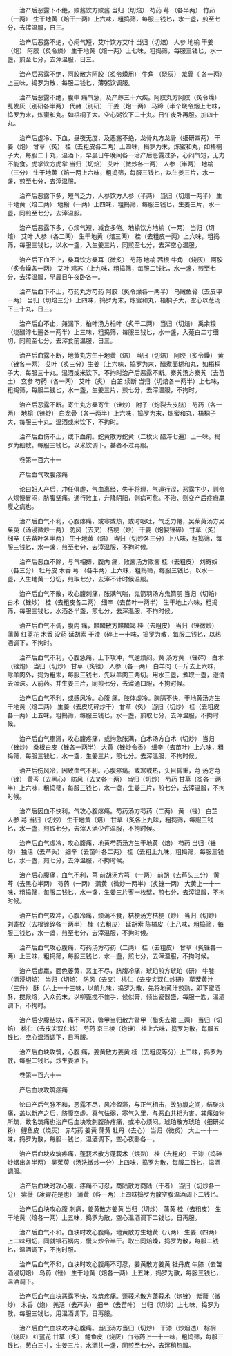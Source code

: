 <!-- { "loadSidebar": true } -->
　　治产后恶露下不绝，败酱饮方败酱 当归（切焙） 芍药 芎 （各半两） 竹茹（一两） 生干地黄（焙干一两）上六味，粗捣筛，每服三钱匕，水一盏，煎至七分，去滓温服，日三。

　　治产后恶露不绝，心闷气短，艾叶饮方艾叶 当归（切焙） 人参 地榆 干姜（炮） 阿胶（炙令燥） 生干地黄（焙一两）上七味，粗捣筛，每服三钱匕，水一盏，煎至七分，去滓温服，日三。

　　治产后恶露不绝，阿胶散方阿胶（炙令燥用） 牛角 （烧灰） 龙骨（ 各一两）上三味，捣罗为散，每服二钱匕，薄粥饮调服。

　　治产后恶露不绝，腹中 痛气急，及产蓐三十六疾。阿胶丸方阿胶（炙令燥） 乱发灰（别研各半两） 代赭（别研） 干姜（炮一两） 马蹄（半个烧令烟上七味，捣罗为末，炼蜜和丸。如梧桐子大。空心粥饮下二十丸。日午夜卧再服。加四十丸。

　　治产后虚冷、下血，昼夜无度，及恶露不绝，龙骨丸方龙骨（细研四两） 干姜（炮） 甘草（炙） 桂（去粗皮各二两）上四味，捣罗为末，炼蜜和丸，如梧桐子大，每服二十丸，温酒下，早晨日午晚间各一治产后恶露过多，心闷气短，无力不能食。虎掌饮方虎掌 当归（切焙） 艾叶（微炒各一两） 人参（半两） 地榆（三分） 生干地黄（焙一两上六味，粗捣筛，每服三钱匕，以生姜三片，水一盏，煎至七分，去滓温服。

　　治产后恶露下多，短气乏力，人参饮方人参（半两） 当归（切焙一两半） 生干地黄（焙二两） 地榆（一两）上四味，粗捣筛，每服三钱匕，生姜三片，水一盏，同煎至七分，去滓温服。

　　治产后恶露下多，心烦气短，减食多倦。地榆饮方地榆（一两） 当归（切焙） 艾叶 人参（各二两） 生干地黄（焙三两） 桂（去粗皮一两）上六味，粗捣筛，每服三钱匕，以水一盏，入生姜三片，同煎至七分，去滓空心温服。

　　治产后下血不止，桑耳饮方桑耳（微炙） 芍药 地榆 茜根 牛角 （烧灰） 阿胶（炙令燥各一两） 艾叶 鸡苏（上九味，粗捣筛，每服二钱匕，水一盏，煎至七分，去滓温服，早晨日午夜卧各一。

　　治产后血下不止，芍药丸方芍药 阿胶（炙令燥各一两半） 乌贼鱼骨（去皮甲一两） 当归（切焙三分）上四味，捣罗为末，炼蜜和丸，梧桐子大，空心以葱汤下三十丸，日三。

　　治产后血不止，兼漏下，柏叶汤方柏叶（炙干二两） 当归（切焙） 禹余粮（烧醋淬七遍各一两半）上三味，粗捣筛，每服三钱匕，水一盏，入薤白二寸细切，同煎至七分，去滓食前温服，日三。

　　治产后血露不断，地黄丸方生干地黄（焙） 当归（切焙） 阿胶（炙令燥） 黄 （锉各一两） 艾叶（炙三分）生姜（上六味，捣罗为末，醋煮面糊和丸，如梧桐子大，每服三十丸。温酒或米饮下。不拘时治产后恶露不断。秦艽汤方秦艽（去苗土） 玄参 芍药（各一两） 艾叶（炙） 白芷 续断 当归（切焙各一两半）上七味，粗捣筛，每服二钱匕，水一盏，生姜三片，煎七分，去滓温服，不拘时。

　　治产后恶露不断。寄生丸方桑寄生（锉炒） 附子（炮裂去皮脐） 芍药（各一两） 地榆（锉炒） 白龙骨（各一两半）上六味，捣罗为末，炼蜜和丸，梧桐子大，每服三十丸，温酒或米饮下，不拘时。

　　治产后血伤不止，或下血痢。蛇黄散方蛇黄（二枚火 醋淬七遍）上一味。捣罗为细散。每服三钱匕，以米饮调下。甚者不过再服。

　　卷第一百六十一

　　产后血气攻腹疼痛

　　论曰妇人产后，冲任俱虚，气血离经，失于将理，气道行涩，恶露卞少，则令人烦懊冒闷，脐腹坚痛。通行败血，升降阴阳，则病可愈。不治、则变产后症瘕羸瘦之病也。

　　治产后血气不利，心腹疼痛，或寒或热，或时呕吐，气乏力倦，吴茱萸汤方吴茱萸（汤浸微炒一两） 防风（去叉） 桔梗（炒） 干姜（炮裂锉碎） 甘草（炙）细辛（去苗叶各半两） 生干地黄（焙） 当归（切炒各三分）上八味，粗捣筛，每服三钱匕，水一盏，煎至七分，去滓温服，不拘时候。

　　治产后恶血不除，与气相搏，腹内 痛，败酱汤方败酱 桂（去粗皮） 刘寄奴（各三分） 牡丹皮 木香 芎 （各半两）上六味，粗捣筛，每服三钱匕，以水一盏，入生地黄一分切，煎取七分，去滓不计时候温服。

　　治产后血气不散，攻心腹刺痛，胀满气喘，鬼箭羽汤方鬼箭羽 当归（切焙） 白术（锉炒） 桂（去粗皮各二两） 细辛（去苗叶一两半） 生干地上六味，粗捣筛，每服三钱匕，水酒各半盏，煎七分，去滓温服，不拘时候。

　　治产后血气不调，腹内 痛，麒麟散方麒麟竭 桂（去粗皮） 当归（锉微炒） 蒲黄 红蓝花 木香 没药 延胡索 干漆（碎上一十味，捣罗为散，每服二钱匕，以热酒调下，不拘时。

　　治产后血气不利，心腹急痛，上下攻冲，气逆烦闷。黄 汤方黄 （锉碎） 白术（锉炮） 当归（切炒） 甘草（炙锉） 人参（各一两） 白羊肉（一斤去上六味，除羊肉外，捣为粗末，每服三钱七，先以羊肉三两切。用水三盏，煮取一盏，澄清去滓沫。入前药。并生姜三片，同煎七分，去滓通口服，不拘时候。

　　治产后血气不利，或感风冷。心腹 痛。肢体虚冷。胸膈不快，干地黄汤方生干地黄（焙二两） 生姜（去皮切碎炒干） 甘草（炙） 当归（切炒） 桂（去粗皮各一两）上五味，粗捣筛，每服三钱匕，水一盏，煎取七分，去滓温服，不拘时候。

　　治产后血气壅滞，攻心腹疼痛，或拘急胀满，白术汤方白术（切炒） 当归（锉炒） 桑根白皮（锉各一两半） 大黄（锉炒令香） 细辛（去苗叶）上六味，粗捣筛，每服三钱匕，水一盏，生姜三片，煎七分。去滓温服，不拘时候。

　　治产后伤风冷，因致血气不利。心腹疼痛。或寒或热，头目昏重，芎 汤方芎 （锉） 黄芩（去黑心） 防风（去叉各一两） 当归（切炒） 芍药 甘草（炙各一两半）上六味，粗捣筛，每服三钱匕，水一盏，生姜三片，煎七分，去滓温服，不拘时候。

　　治产后因血不快利，气攻心腹疼痛。芍药汤方芍药（二两） 黄 （锉） 白芷 人参 芎 当归（切炒） 生干地黄（焙） 甘草（炙各上九味，粗捣筛，每服三钱匕，水一盏，煎取七分，去滓入酒少许温服，不拘时候。

　　治产后血气虚冷，攻心腹痛，地黄芍药汤方生干地黄（焙） 芍药 当归（锉炒） 独活（去芦头） 细辛（去苗叶各二两） 桂（去粗上九味，粗捣筛，每服三钱匕，水一盏，煎七分，去滓温服，不拘时候。

　　治产后心腹痛，血气不利，芎 前胡汤方芎 （一两） 前胡（去芦头三分） 黄芩（去黑心半两） 芍药（一两） 蒲黄（微炒一两半）（炙锉一两） 大黄上一十一味，粗捣筛，每服二钱匕，水一盏，生姜三片枣一枚擘，煎七分，去滓温服，不拘时候。

　　治产后血气攻冲，心腹冷痛，烦满不食，桔梗汤方桔梗（炒） 当归（切炒） 刘寄奴（去根锉碎各一两半） 桂（去粗皮） 延胡索 陈橘皮（上八味，粗捣筛，每服三钱匕，水一盏，煎至七分，去滓温服，不拘时候。

　　治产后血气攻心腹痛，芍药汤方芍药（二两） 桂（去粗皮） 甘草（炙锉各一两）上三味，粗捣筛，每服三钱匕，水一盏，煎七分，去滓温服，不拘时候。

　　治产后虚羸，面色萎黄，恶血不尽，脐腹冷痛，琥珀煎方琥珀（研） 牛膝（酒浸切焙） 当归（切焙） 防风（去叉） 桃仁（去皮尖双仁炒研） 荜茇黄汁（三升） 酥（六上一十三味，以前九味，捣罗为散，先将地黄汁煎熟，即下蜜酒酥，搅候熔，入众药末，以柳篦搅不住手，候似膏，倾出瓷器盛，每服一匙，温酒调下，不拘时。

　　治产后少腹结块，痛不可忍，鳖甲当归散方鳖甲（醋炙去裙 三两） 当归（切焙） 桃仁（去皮尖双仁炒） 芍药 京三棱（炮锉） 桂上六味，捣罗为散，每服五钱匕，空心温酒调下，日再服。

　　治产后血块攻筑，心腹 痛，姜黄散方姜黄 桂（去粗皮等分）上二味，捣罗为散，每服二钱匕，炒生姜酒下。

　　卷第一百六十一

　　产后血块攻筑疼痛

　　论曰产后气脉不和，恶露不尽，风冷留滞，与正气相击，故胁腹之间，结聚块痛，盖以新产之后，脐腹空虚。真气怯弱，寒气入里，与恶血共相为害。其痛如物所筑，故名筑痛也治产后血块攻刺腹胁疼痛，或冲心烦闷。琥珀散方琥珀（细研如粉） 鲤鱼皮（烧灰） 赤芍药 姜黄 蒲黄 牡丹（去心） 当归（微炙） 大上一十一味，捣罗为散，每服一钱匕，温酒调下，空心夜卧各一。

　　治产后血块攻筑疼痛，蓬莪术散方蓬莪术（煨熟） 桂（去粗皮） 干漆（捣碎炒烟出各半两） 吴茱萸（汤洗微炒一分）上四味，捣罗为散，每服二钱匕，温酒调服。

　　治产后血块时攻心腹，疼痛不可忍，商陆散方商陆（干者） 当归（切炒各一分） 紫薇（凌霄花是也） 蒲黄（各一两）上四味捣罗为散空腹温酒调下二钱匕。

　　治产后血块攻心腹 刺痛，姜黄散方姜黄 当归（切炒） 蒲黄 桂（去粗皮） 生干地黄（焙各一两）上五味，捣罗为散，空心温酒调下二钱匕，日再服。

　　治产后血气不和。血块时攻心腹痛，地黄散方生地黄（八两） 生姜（四两）上二味细切，同就银石锅内，慢火炒令半干。取出同焙燥，捣罗为散，每服二钱匕，温酒调下，不拘时服。

　　治产后血气不和，血块时攻心腹痛不可忍，姜黄散方姜黄 牡丹皮 牛膝（去苗酒浸切焙） 乌药（锉） 生干地黄（焙各一两）上五味，捣罗为散，每服三钱匕，温酒调下。

　　治产后血气血块恶露不快，攻筑疼痛。蓬莪术散方蓬莪术（炮锉） 紫薇（微炒） 木香（炮） 羌活（去芦头） 细辛（去苗叶） 当归（切炒）上七味，捣罗为散，每服三钱匕，用温酒调下，日再服。

　　治产后血气血块攻冲心腹痛。当归汤方当归（切炒） 干漆（炒烟透） 棕榈（烧灰） 红蓝花 甘草（炙） 鲤鱼皮（烧灰）白芍药上一十一味，粗捣筛，每服三钱匕，葱白三寸，生姜三片，水酒共一盏，同煎至七分，去滓稍热服。

